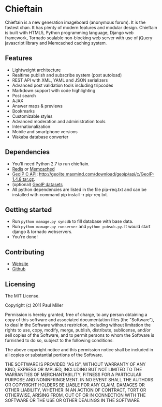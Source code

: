 # Chieftain
Chieftain is a new generation imageboard (anonymous forum). It is the fastest chan.
It has plenty of modern features and modular design.
Chieftain is built with HTML5, Python programming language, Django web framework,
Tornado scalable non-blocking web server with use of jQuery javascript library and
Memcached caching system.

## Features
* Lightweight architecture
* Realtime publish and subscribe system (post autoload)
* REST API with XML, YAML and JSON serializers
* Advanced post validation tools including tripcodes
* Markdown support with code highlighting
* Post search
* AJAX
* Answer maps & previews
* Bookmarks
* Customizable styles
* Advanced moderation and administration tools
* Internationalization
* Mobile and smartphone versions
* Wakaba database converter

## Dependencies
* You'll need Python 2.7 to run chieftain.
* [Redis](http://redis.io/) or [Memcached](http://memcached.org/)
* [GeoIP C API](http://www.maxmind.com/app/c): http://geolite.maxmind.com/download/geoip/api/c/GeoIP-1.4.8.tar.gz.
* (optional) [GeoIP datasets](http://geolite.maxmind.com/download/geoip/database/GeoLiteCountry/)
* All python dependencies are listed in the file pip-req.txt and can be
installed with command pip install -r pip-req.txt.

## Getting started
* Run `python manage.py syncdb` to fill database with base data.
* Run `python manage.py runserver` and `python pubsub.py`. It would start django & tornado webservers.
* You're done!

## Contributing
* [Website](http://paulmillr.com/chieftain/)
* [Github](https://github.com/paulmillr/chieftain)

## Licensing
The MIT License.

Copyright (c) 2011 Paul Miller

Permission is hereby granted, free of charge, to any person obtaining a copy
of this software and associated documentation files (the "Software"), to deal
in the Software without restriction, including without limitation the rights
to use, copy, modify, merge, publish, distribute, sublicense, and/or sell
copies of the Software, and to permit persons to whom the Software is
furnished to do so, subject to the following conditions:

The above copyright notice and this permission notice shall be included in
all copies or substantial portions of the Software.

THE SOFTWARE IS PROVIDED "AS IS", WITHOUT WARRANTY OF ANY KIND, EXPRESS OR
IMPLIED, INCLUDING BUT NOT LIMITED TO THE WARRANTIES OF MERCHANTABILITY,
FITNESS FOR A PARTICULAR PURPOSE AND NONINFRINGEMENT. IN NO EVENT SHALL THE
AUTHORS OR COPYRIGHT HOLDERS BE LIABLE FOR ANY CLAIM, DAMAGES OR OTHER
LIABILITY, WHETHER IN AN ACTION OF CONTRACT, TORT OR OTHERWISE, ARISING FROM,
OUT OF OR IN CONNECTION WITH THE SOFTWARE OR THE USE OR OTHER DEALINGS IN
THE SOFTWARE.
